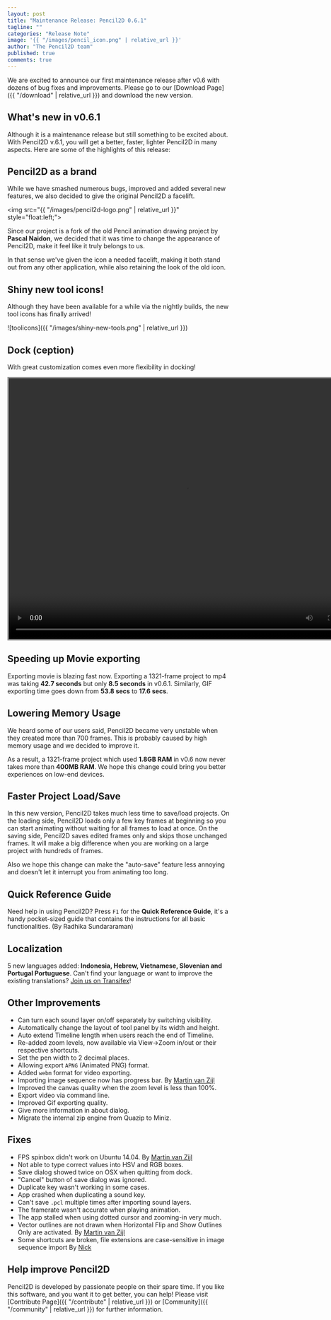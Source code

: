 ```yaml
---
layout: post
title: "Maintenance Release: Pencil2D 0.6.1"
tagline: ""
categories: "Release Note"
image: '{{ "/images/pencil_icon.png" | relative_url }}'
author: "The Pencil2D team"
published: true
comments: true
---
```


We are excited to announce our first maintenance release after v0.6 with dozens of bug fixes and improvements. Please go to our [Download Page]({{ "/download" | relative_url }}) and download the new version.

## What's new in v0.6.1

Although it is a maintenance release but still something to be excited about. With Pencil2D v.6.1, you will get a better, faster, lighter Pencil2D in many aspects. Here are some of the highlights of this release:

## Pencil2D as a brand

While we have smashed numerous bugs, improved and added several new features, we also decided to give the original Pencil2D a facelift.

<img src="{{ "/images/pencil2d-logo.png" | relative_url }}" style="float:left;">

Since our project is a fork of the old Pencil animation drawing project by **Pascal Naidon**, we decided that it was time to change the appearance of Pencil2D, make it feel like it truly belongs to us.

In that sense we've given the icon a needed facelift, making it both stand out from any other application, while also retaining the look of the old icon.

<div style="clear:both;"></div>

## Shiny new tool icons!

Although they have been available for a while via the nightly builds, the new tool icons has finally arrived!

![toolicons]({{ "/images/shiny-new-tools.png" | relative_url }})

## Dock (ception)

With great customization comes even more flexibility in docking!


<video width="800" height="590" autoplay loop style="border:solid 3px #999">
  <source src="{{ "/images/docking.mp4" | relative_url }}" type="video/mp4">
  Your browser does not support the video tag.
</video>

## Speeding up Movie exporting

Exporting movie is blazing fast now. Exporting a 1321-frame project to mp4 was taking **42.7 seconds** but only **8.5 seconds** in v0.6.1. Similarly, GIF exporting time goes down from **53.8 secs** to **17.6 secs**.

## Lowering Memory Usage

We heard some of our users said, Pencil2D became very unstable when they created more than 700 frames. This is probably caused by high memory usage and we decided to improve it.

As a result, a 1321-frame project which used **1.8GB RAM** in v0.6 now never takes more than **400MB RAM**. We hope this change could bring you better experiences on low-end devices.

## Faster Project Load/Save

In this new version, Pencil2D takes much less time to save/load projects. On the loading side, Pencil2D loads only a few key frames at beginning so you can start animating without waiting for all frames to load at once. On the saving side, Pencil2D saves edited frames only and skips those unchanged frames. It will make a big difference when you are working on a large project with hundreds of frames.

Also we hope this change can make the "auto-save" feature less annoying and doesn't let it interrupt you from animating too long.

## Quick Reference Guide

Need help in using Pencil2D? Press `F1` for the **Quick Reference Guide**, it's a handy pocket-sized guide that contains the instructions for all basic functionalities. (By Radhika Sundararaman)

## Localization

5 new languages added: **Indonesia, Hebrew, Vietnamese, Slovenian and Portugal Portuguese**. Can't find your language or want to improve the existing translations? [Join us on Transifex](https://www.transifex.com/pencil2d/pencil2d/)!

## Other Improvements

* Can turn each sound layer on/off separately by switching visibility.
* Automatically change the layout of tool panel by its width and height.
* Auto extend Timeline length when users reach the end of Timeline.
* Re-added zoom levels, now available via View->Zoom in/out or their respective shortcuts.
* Set the pen width to 2 decimal places.
* Allowing export `APNG` (Animated PNG) format.
* Added `webm` format for video exporting.
* Importing image sequence now has progress bar. By [Martin van Zijl](https://github.com/martinvanzijl)
* Improved the canvas quality when the zoom level is less than 100%.
* Export video via command line.
* Improved Gif exporting quality.
* Give more information in about dialog.
* Migrate the internal zip engine from Quazip to Miniz.

## Fixes

* FPS spinbox didn't work on Ubuntu 14.04. By [Martin van Zijl](https://github.com/martinvanzijl)
* Not able to type correct values into HSV and RGB boxes.
* Save dialog showed twice on OSX when quitting from dock.
* "Cancel" button of save dialog was ignored.
* Duplicate key wasn't working in some cases.
* App crashed when duplicating a sound key.
* Can't save `.pcl` multiple times after importing sound layers.
* The framerate wasn't accurate when playing animation.
* The app stalled when using dotted cursor and zooming-in very much.
* Vector outlines are not drawn when Horizontal Flip and Show Outlines Only are activated. By [Martin van Zijl](https://github.com/martinvanzijl)
* Some shortcuts are broken, file extensions are case-sensitive in image sequence import By [Nick](https://github.com/Spark01)

## Help improve Pencil2D

Pencil2D is developed by passionate people on their spare time. If you like this software, and you want it to get better, you can help! Please visit [Contribute Page]({{ "/contribute" | relative_url }}) or [Community]({{ "/community" | relative_url }}) for further information.
